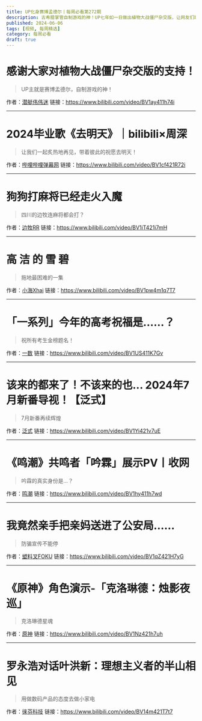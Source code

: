 ```yaml
---
title: UP化身赛博孟德尔丨每周必看第272期
description: 古希腊掌管自制游戏的神！UP七年如一日做出植物大战僵尸杂交版，让网友们玩到停不下来！
published: 2024-06-06
tags: [视频, 每周精选]
category: 每周必看
draft: true
---
```


# 感谢大家对植物大战僵尸杂交版的支持！
> UP主就是赛博孟德尔，自制游戏的神！

作者：[潜艇伟伟迷](https://space.bilibili.com/97213827)
链接：https://www.bilibili.com/video/BV1ay411h74i

---

# 2024毕业歌《去明天》｜bilibili×周深
> 让我们一起炙热地再见，带着彼此的祝愿去明天！

作者：[哔哩哔哩弹幕网](https://space.bilibili.com/8047632)
链接：https://www.bilibili.com/video/BV1cf421R72i

---

# 狗狗打麻将已经走火入魔
> 四川的边牧连麻将都会打？

作者：[边牧RR](https://space.bilibili.com/609917235)
链接：https://www.bilibili.com/video/BV1iT421i7mH

---

# 高 洁 的 雪 碧
> 拖地最困难的一集

作者：[小海Xhai](https://space.bilibili.com/94709124)
链接：https://www.bilibili.com/video/BV1pw4m1q7T7

---

# 「一系列」今年的高考祝福是……？
> 祝所有考生金榜题名！

作者：[一数](https://space.bilibili.com/14229967)
链接：https://www.bilibili.com/video/BV1US411K7Gv

---

# 该来的都来了！不该来的也... 2024年7月新番导视！【泛式】
> 7月新番再续辉煌

作者：[泛式](https://space.bilibili.com/63231)
链接：https://www.bilibili.com/video/BV1Yi421v7uE

---

# 《鸣潮》共鸣者「吟霖」展示PV丨收网
> 吟霖的真实身份是...？

作者：[鸣潮](https://space.bilibili.com/1955897084)
链接：https://www.bilibili.com/video/BV1hy411h7wd

---

# 我竟然亲手把亲妈送进了公安局……
> 防骗宣传不能停

作者：[塑料叉FOKU](https://space.bilibili.com/130636947)
链接：https://www.bilibili.com/video/BV1qZ421H7yG

---

# 《原神》角色演示-「克洛琳德：烛影夜巡」
> 克洛琳德星魂

作者：[原神](https://space.bilibili.com/401742377)
链接：https://www.bilibili.com/video/BV1Nz421h7uh

---

# 罗永浩对话叶洪新：理想主义者的半山相见
> 用做数码产品的态度去做小家电

作者：[徕芬科技](https://space.bilibili.com/698926571)
链接：https://www.bilibili.com/video/BV14m421T7t7

